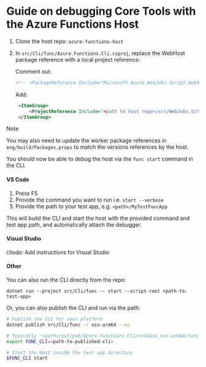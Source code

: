 # Guide on debugging Core Tools with the Azure Functions Host

1. Clone the host repo: `azure-functions-host`
2. In `src/Cli/func/Azure.Functions.Cli.csproj`, replace the WebHost package reference with a local project reference:

    Comment out:

   ```xml
   <!-- <PackageReference Include="Microsoft.Azure.WebJobs.Script.WebHost" /> -->
   ```

   Add:

   ```xml
    <ItemGroup>
        <ProjectReference Include="<path to host repo>/src/WebJobs.Script.WebHost/WebJobs.Script.WebHost.csproj" />
    </ItemGroup>
   ```

> [!NOTE]
> You may also need to update the worker package references
> in `eng/build/Packages.props` to match the versions references by the host.

You should now be able to debug the host via the `func start` command in the CLI.

#### VS Code

1. Press F5
2. Provide the command you want to run i.e. `start --verbose`
3. Provide the path to your test app, e.g. `<path>/MyTestFuncApp`

This will build the CLI and start the host with the provided command and test app path, and automatically attach the debugger.

#### Visual Studio

//todo: Add instructions for Visual Studio

#### Other

You can also run the CLI directly from the repo:

`dotnet run --project src/Cli/func -- start --script-root <path-to-test-app>`

Or, you can also publish the CLI and run via the path:

```bash
# Publish the CLI for your platform
dotnet publish src/Cli/func -r osx-arm64 --sc

# Typically '<path>/out/pub/Azure.Functions.Cli/release_osx-arm64/func'
export FUNC_CLI=<path-to-published-cli>

# Start the host inside the test app directory
$FUNC_CLI start
```